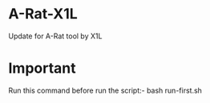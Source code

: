 # A-Rat-X1L
Update for A-Rat tool by X1L

# Important
Run this command before run the script:- bash run-first.sh
